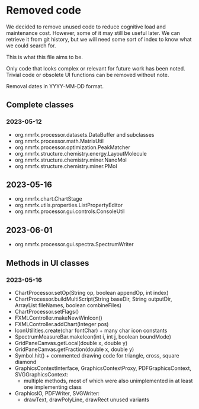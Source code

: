 # Removed code

We decided to remove unused code to reduce cognitive load and maintenance cost.
However, some of it may still be useful later.
We can retrieve it from git history, but we will need some sort of index to know what we could search for.

This is what this file aims to be.

Only code that looks complex or relevant for future work has been noted.
Trivial code or obsolete UI functions can be removed without note.

Removal dates in YYYY-MM-DD format.

## Complete classes

### 2023-05-12

* org.nmrfx.processor.datasets.DataBuffer and subclasses
* org.nmrfx.processor.math.MatrixUtil
* org.nmrfx.processor.optimization.PeakMatcher
* org.nmrfx.structure.chemistry.energy.LayoutMolecule
* org.nmrfx.structure.chemistry.miner.NanoMol
* org.nmrfx.structure.chemistry.miner.PMol

## 2023-05-16

* org.nmrfx.chart.ChartStage
* org.nmrfx.utils.properties.ListPropertyEditor
* org.nmrfx.processor.gui.controls.ConsoleUtil

## 2023-06-01

* org.nmrfx.processor.gui.spectra.SpectrumWriter

## Methods in UI classes

### 2023-05-16

* ChartProcessor.setOp(String op, boolean appendOp, int index)
* ChartProcessor.buildMultiScript(String baseDir, String outputDir, ArrayList<String> fileNames, boolean combineFiles)
* ChartProcessor.setFlags()
* FXMLController.makeNewWinIcon()
* FXMLController.addChart(Integer pos)
* IconUtilities.create(char fontChar) + many char icon constants
* SpectrumMeasureBar.makeIcon(int i, int j, boolean boundMode)
* GridPaneCanvas.getLocal(double x, double y)
* GridPaneCanvas.getFraction(double x, double y)
* Symbol.hit() + commented drawing code for triangle, cross, square diamond
* GraphicsContextInterface, GraphicsContextProxy, PDFGraphicsContext, SVGGraphicsContext:
    * multiple methods, most of which were also unimplemented in at least one implementing class
* GraphicsIO, PDFWriter, SVGWriter:
    * drawText, drawPolyLine, drawRect unused variants